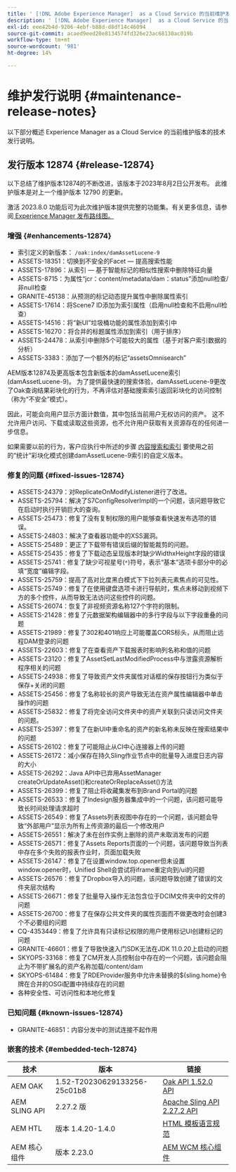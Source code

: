 ```yaml
---
title: ' [!DNL Adobe Experience Manager]  as a Cloud Service 的当前维护发行说明。'
description: ' [!DNL Adobe Experience Manager]  as a Cloud Service 的当前维护发行说明。'
exl-id: eee42b4d-9206-4ebf-b88d-d8df14c46094
source-git-commit: acaed9eed20e8134574fd326e23ac68130ac019b
workflow-type: tm+mt
source-wordcount: '981'
ht-degree: 14%

---
```


# 维护发行说明 {#maintenance-release-notes}

以下部分概述 Experience Manager as a Cloud Service 的当前维护版本的技术发行说明。

## 发行版本 12874 {#release-12874}

以下总结了维护版本12874的不断改进，该版本于2023年8月2日公开发布。 此维护版本是对上一个维护版本 12790 的更新。

激活 2023.8.0 功能后可为此次维护版本提供完整的功能集。有关更多信息，请参阅[ Experience Manager 发布路线图。](https://experienceleague.adobe.com/docs/experience-manager-release-information/aem-release-updates/update-releases-roadmap.html)

### 增强 {#enhancements-12874}

- 索引定义的新版本： `/oak:index/damAssetLucene-9`
- ASSETS-18351：切换到不安全的Facet — 提高搜索性能
- ASSETS-17896：从索引 — 基于智能标记的相似性搜索中删除特征向量
- ASSETS-8715：为属性“jcr：content/metadata/dam：status”添加null检查/非null检查
- GRANITE-45138：从预测的标记动态提升属性中删除属性索引
- ASSETS-17614：将Scene7 ID添加为索引属性（启用null检查和不启用null检查）
- ASSETS-14516：将“新UI”垃圾桶功能的属性添加到索引中
- ASSETS-16270：将合并的标题属性添加到索引（用于排序）
- ASSETS-24478：从索引中删除5个可能较大的属性（基于对客户索引数据的分析）
- ASSETS-3383：添加了一个额外的标记“assetsOmnisearch”

AEM版本12874及更高版本包含新版本的damAssetLucene索引(damAssetLucene-9)。 为了提供最快速的搜索体验，damAssetLucene-9更改了Oak查询结果彩块化的行为，不再评估对基础搜索索引返回彩块化的访问控制（称为“不安全”模式）。

因此，可能会向用户显示方面计数值，其中包括当前用户无权访问的资产。 这不允许用户访问、下载或读取这些资源，也不允许用户获取有关资源存在的任何进一步信息。

如果需要以前的行为，客户应执行中所述的步骤 [内容搜索和索引](/help/operations/indexing.md) 要使用之前的“统计”彩块化模式创建damAssetLucene-9索引的自定义版本。

### 修复的问题 {#fixed-issues-12874}

- ASSETS-24379：对ReplicateOnModifyListener进行了改进。
- ASSETS-25794：解决了S7ConfigResolverImpl的一个问题，该问题导致它在启动时执行开销巨大的查询。
- ASSETS-25473：修复了没有复制权限的用户能够查看快速发布选项的错误。
- ASSETS-24803：解决了查看器功能中的XSS漏洞。
- ASSETS-25489：更正了下载带有错误后缀的智能裁剪的问题。
- ASSETS-25435：修复了下载动态呈现版本时缺少WidthxHeight字段的错误
- ASSETS-25741：修复了缺少可视星号(`*`)符号，表示“基本”选项卡部分中的必填“宽度”编辑字段。
- ASSETS-25759：提高了高对比度黑白模式下下拉列表元素焦点的可见性。
- ASSETS-25749：修复了在使用键盘选项卡进行导航时，焦点未移动到视频下方的多个控件，从而导致无法访问这些控件的问题。
- ASSETS-26074：恢复了非视频资源名称127个字符的限制。
- ASSETS-21428：修复了元数据架构编辑器中的多行字段与以下字段重叠的问题
- ASSETS-21989：修复了302和401响应上可能覆盖CORS标头，从而阻止远程DAM登录的问题
- ASSETS-22603：修复了在查看资产下载报表时影响列名称和值的问题
- ASSETS-23120：修复了AssetSetLastModifiedProcess中与泄露资源解析程序相关的问题
- ASSETS-24938：修复了导致资产文件夹属性对话框的保存按钮行为类似于保存+关闭的问题
- ASSETS-25456：修复了名称较长的资产导致无法在资产属性编辑器中单击操作的问题
- ASSETS-25832：修复了将完全访问文件夹中的资产关联到只读访问文件夹的问题。
- ASSETS-25397：修复了在新UI中重命名的资产的新名称未反映在搜索结果中的问题
- ASSETS-26102：修复了可能阻止从CI中心连接器上传的问题
- ASSETS-26172：减小保存在持久Sling作业节点中的批量导入进度日志内容的大小
- ASSETS-26292：Java API中已弃用AssetManager createOrUpdateAsset()和createOrReplaceAsset()方法
- ASSETS-26399：修复了阻止将收藏集发布到Brand Portal的问题
- ASSETS-26533：修复了Indesign服务器集成中的一个问题，该问题可能导致长时间处理请求超时
- ASSETS-26549：修复了Assets列表视图中存在的一个问题，该问题会导致“外部用户”显示为所有上传资源的最后一个修改用户
- ASSETS-26551：解决了未在创作实例上删除的资产未取消发布的问题
- ASSETS-26571：修复了Assets Reports页面的一个问题，该问题导致当列表中存在多个失败的报表作业时，页面加载失败
- ASSETS-26147：修复了在设置window.top.opener但未设置window.opener时，Unified Shell会尝试将iframe重定向到/ui的问题
- ASSETS-26576：修复了Dropbox导入的问题，该问题导致创建了错误的文件夹层次结构
- ASSETS-26671：修复了批量导入操作无法包含位于DCIM文件夹中的文件的问题
- ASSETS-26700：修复了在保存公共文件夹的属性页面而不做更改时会创建3个不必要组的问题
- CQ-4353449：修复了允许具有只读标记权限的用户使用标记UI创建标记的问题
- GRANITE-46601：修复了导致快速入门SDK无法在JDK 11.0.20上启动的问题
- SKYOPS-33168：修复了CM开发人员控制台中存在的一个问题，该问题会阻止为不带扩展名的资产名称加载/content/dam
- SKYOPS-61484：修复了RDEProvider服务中允许未替换的${sling.home}令牌在合并的OSGi配置中持续存在的问题
- 各种安全性、可访问性和本地化修复

### 已知问题 {#known-issues-12874}

- GRANITE-46851：内容分发中的测试连接不起作用

### 嵌套的技术 {#embedded-tech-12874}

| 技术 | 版本 | 链接 |
|---|---|---|
| AEM OAK | 1.52-T20230629133256-25c01b8 | [Oak API 1.52.0 API](https://www.javadoc.io/doc/org.apache.jackrabbit/oak-api/1.52.0/index.html) |
| AEM SLING API | 2.27.2 版 | [Apache Sling API 2.27.2 API](https://www.javadoc.io/doc/org.apache.sling/org.apache.sling.api/latest/index.html) |
| AEM HTL | 版本 1.4.20-1.4.0 | [HTML 模板语言规范](https://github.com/adobe/htl-spec) |
| AEM 核心组件 | 版本 2.23.0 | [AEM WCM 核心组件](https://github.com/adobe/aem-core-wcm-components) |
